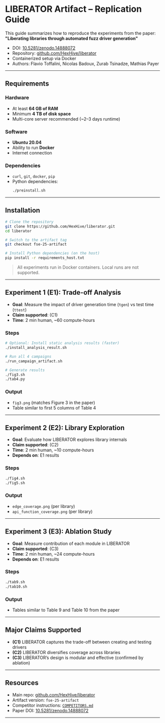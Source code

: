 # LIBERATOR Artifact – Replication Guide

This guide summarizes how to reproduce the experiments from the paper:  
**"Liberating libraries through automated fuzz driver generation"**

- DOI: [10.5281/zenodo.14888072](https://doi.org/10.5281/zenodo.14888072)  
- Repository: [github.com/HexHive/liberator](https://github.com/HexHive/liberator)  
- Containerized setup via Docker  
- Authors: Flavio Toffalini, Nicolas Badoux, Zurab Tsinadze, Mathias Payer

---

## Requirements

### Hardware
- At least **64 GB of RAM**
- Minimum **4 TB of disk space**
- Multi-core server recommended (~2–3 days runtime)

### Software
- **Ubuntu 20.04**
- Ability to run **Docker**
- Internet connection

### Dependencies
- `curl`, `git`, `docker`, `pip`
- Python dependencies:
  ```bash
  ./preinstall.sh
  ```

---

## Installation

```bash
# Clone the repository
git clone https://github.com/HexHive/liberator.git
cd liberator

# Switch to the artifact tag
git checkout fse-25-artifact

# Install Python dependencies (on the host)
pip install -r requirements_host.txt
```

> All experiments run in Docker containers. Local runs are not supported.

---

## Experiment 1 (E1): Trade-off Analysis

- **Goal**: Measure the impact of driver generation time (`tgen`) vs test time (`ttest`)
- **Claim supported**: (C1)
- **Time**: 2 min human, ~60 compute-hours

### Steps

```bash
# Optional: Install static analysis results (faster)
./install_analysis_result.sh

# Run all 4 campaigns
./run_campaign_artifact.sh

# Generate results
./fig3.sh
./tab4.py
```

### Output
- `fig3.png` (matches Figure 3 in the paper)
- Table similar to first 5 columns of Table 4

---

## Experiment 2 (E2): Library Exploration

- **Goal**: Evaluate how LIBERATOR explores library internals
- **Claim supported**: (C2)
- **Time**: 2 min human, ~10 compute-hours
- **Depends on**: E1 results

### Steps

```bash
./fig4.sh
./fig5.sh
```

### Output
- `edge_coverage.png` (per library)
- `api_function_coverage.png` (per library)

---

## Experiment 3 (E3): Ablation Study

- **Goal**: Measure contribution of each module in LIBERATOR
- **Claim supported**: (C3)
- **Time**: 2 min human, ~24 compute-hours
- **Depends on**: E1 results

### Steps

```bash
./tab9.sh
./tab10.sh
```

### Output
- Tables similar to Table 9 and Table 10 from the paper

---

## Major Claims Supported

- **(C1)** LIBERATOR captures the trade-off between creating and testing drivers  
- **(C2)** LIBERATOR diversifies coverage across libraries  
- **(C3)** LIBERATOR’s design is modular and effective (confirmed by ablation)

---

## Resources

- Main repo: [github.com/HexHive/liberator](https://github.com/HexHive/liberator)
- Artifact version: `fse-25-artifact`
- Competitor instructions: [`COMPETITORS.md`](https://github.com/HexHive/liberator/blob/main/COMPETITORS.md)
- Paper DOI: [10.5281/zenodo.14888072](https://doi.org/10.5281/zenodo.14888072)

---
